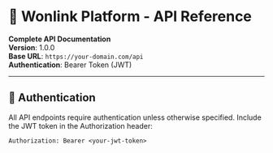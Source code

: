 # 📡 Wonlink Platform - API Reference

**Complete API Documentation**  
**Version**: 1.0.0  
**Base URL**: `https://your-domain.com/api`  
**Authentication**: Bearer Token (JWT)

---

## 🔐 **Authentication**

All API endpoints require authentication unless otherwise specified. Include the JWT token in the Authorization header:

```http
Authorization: Bearer <your-jwt-token>
